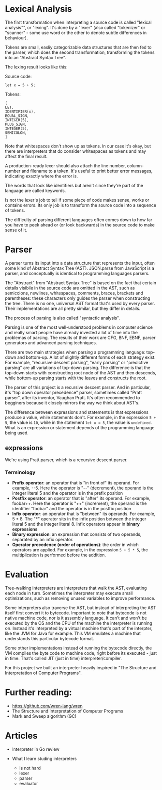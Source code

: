 # Lexical Analysis

The first transformation when interpreting a source code is called "lexical analysis"", or "lexing". It's done by a "lexer" (also called "tokenizer" or "scanner" - some use word or the other to denote subtle differences in behaviour).

Tokens are small, easliy categorizable data structures that are then fed to the parser, which does the second transformation, transforming the tokens into an "Abstract Syntax Tree".

The lexing result looks like this:

Source code:
```
let x = 5 + 5;
```

Tokens:
```
[
LET,
IDENTIFIER(x),
EQUAL_SIGN,
INTEGER(5),
PLUS_SIGN,
INTEGER(5),
SEMICOLON,
]
```

Note that whitespaces don't show up as tokens. In our case it's okay, but there are interpreters that do consider whitespaces as tokens and may affect the final result.

A production-ready lexer should also attach the line number, column-number and filename to a token. It's useful to print better error messages, indicating exactly where the error is.

The words that look like identifiers but aren't since they're part of the language are called keywords.

Is not the lexer's job to tell if some piece of code makes sense, works or contains errors. Its only job is to transform the source code into a sequence of tokens.

The difficulty of parsing different languages often comes down to how far you have to peek ahead or (or look backwards) in the source code to make sense of it.

# Parser

A parser turns its input into a data structure that represents the input, often some kind of Abstract Syntax Tree (AST).
JSON.parse from JavaScript is a parser, and conceptually is identical to programming languages parsers.

The "Abstract" from "Abstract Syntax Tree" is based on the fact that certain details visibile in the source code are omitted in the AST, such as semicolons, newlines, whitespaces, comments, braces, brackets and parentheses: these characters only guides the parser when constructing the tree.
There is no one, universal AST format that's used by every parser. Their implementations are all pretty similar, but they differ in details.

The process of parsing is also called "syntactic analysis".

Parsing is one of the most well-understood problems in computer science and really smart people have already invested a lot of time into the problemas of parsing.
The results of their work are CFG, BNF, EBNF, parser generators and advanced parsing techniques.

There are two main strategies when parsing a programming language: top-down and bottom-up.
A lot of slightly different forms of each strategy exist. For example, "recursive descent parsing", "early parsing" or "predictive parsing" are all variations of top-down parsing.
The difference is that the top-down starts with constructing root node of the AST and then descends, while bottom-up parsing starts with the leaves and constructs the root.

The parser of this project is a recursive descent parser. And in particular, it's "top down operator precedence" parser, sometimes called "Pratt parser", after its inventor, Vaughan Pratt. It's often recommended to begginers because it closely mirrors the way we think about AST's.

The difference between expressions and statements is that expressions produce a value, while statements don't. For example, in the expression `5 + 5`, the value is `10`, while in the statement `let x = 5`, the value is `undefined`. What is an expression or statement depends of the programming language being used.

## expressions

We're using Pratt parser, which is a recursive descent parser.

### Terminology

- **Prefix operator**: an operator that is "in front of" its operand. For example, --5. Here the operator is "--" (decrement), the operand is the integer literal 5 and the operator is in the prefix position
- **Postfix operator**: an operator that is "after" its operand. For example, foobar++. Here the operator is "++" (increment), the operand is the identifier "foobar" and the operator is in the postfix position
- **Infix operator**: an operator that is "between" its operands. For example, 5 * 8. The "*" operator sits in the infix position between the integer literal 5 and the integer literal 8. Infix operators appear in **binary expressions**
- **Binary expression**: an expression that consists of two operands, separated by an infix operator.
- **Operator precedence (order of operations)**: the order in which operators are applied. For example, in the expression `5 + 5 * 5`, the multiplication is performed before the addition.

# Evaluation

Tree-walking interpreters are interpreters that walk the AST, evaluating each node in turn.
Sometimes the interpreter may execute small optimizations, such as removing unused variables to improve performance.

Some interpreters also traverse the AST, but instead of interpreting the AST itself first convert it to bytecode.
Important to note that bytecode is not native machine code, nor is it assembly language. It can't and won't be executed by the OS and the CPU of the machine the interpreter is running on. Instead it's interpreted by a virtual machine that's part of the interpter, like the JVM for Java for example. This VM emulates a machine that understands this particular bytecode format.

Some other implementations instead of running the bytecode directly, the VM compiles the byte code to machine code, right before its executed - just in time. That's called JIT (just in time) interpreter/compiler.

For this project we built an interpreter heavily inspired in "The Structure and Interpretation of Computer Programs".

# Further reading:

- https://github.com/wren-lang/wren
- The Structure and Interpretation of Computer Programs
- Mark and Sweep algorithm (GC)

# Articles

- Interpreter in Go review

- What I learn studing interpreters
    - Is not hard
    - lexer
    - parser
    - evaluator
